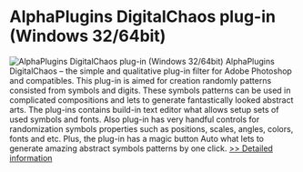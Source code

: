 # AlphaPlugins DigitalChaos plug-in (Windows 32/64bit)
![AlphaPlugins DigitalChaos plug-in (Windows 32/64bit)](https://mycommerce.akamaized.net/api/pimages/P300693656/BIG/300693656.JPG)
AlphaPlugins DigitalChaos – the simple and qualitative plug-in filter for Adobe Photoshop and compatibles. This plug-in is aimed for creation randomly patterns consisted from symbols and digits. These symbols patterns can be used in complicated compositions and lets to generate fantastically looked abstract arts. The plug-ins contains build-in text editor what allows setup sets of used symbols and fonts. Also plug-in has very handful controls for randomization symbols properties such as positions, scales, angles, colors, fonts and etc. Plus, the plug-in has a magic button Auto what lets to generate amazing abstract symbols patterns by one click.
[>> Detailed information](https://secure.shareit.com/shareit/product.html?productid=300693656&affiliateid=200057808)